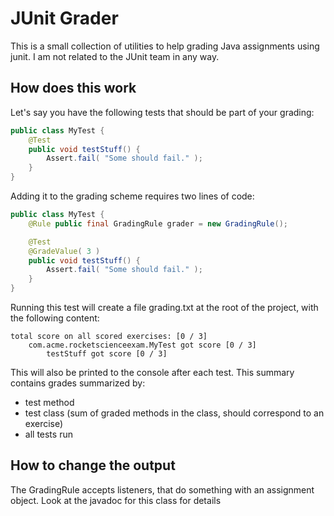 JUnit Grader
============
This is a small collection of utilities to help grading Java assignments using junit.
I am not related to the JUnit team in any way.

How does this work
------------------

Let's say you have the following tests that should be part of your grading:

```java
public class MyTest {
    @Test
    public void testStuff() {
        Assert.fail( "Some should fail." );
    }
}
```

Adding it to the grading scheme requires two lines of code:

```java
public class MyTest {
    @Rule public final GradingRule grader = new GradingRule();

    @Test
    @GradeValue( 3 )
    public void testStuff() {
        Assert.fail( "Some should fail." );
    }
}
```

Running this test will create a file grading.txt at the root of the project,
with the following content:

```
total score on all scored exercises: [0 / 3]
    com.acme.rocketscienceexam.MyTest got score [0 / 3]
        testStuff got score [0 / 3]
```

This will also be printed to the console after each test.
This summary contains grades summarized by:
- test method
- test class (sum of graded methods in the class, should correspond to an exercise)
- all tests run

How to change the output
------------------------

The GradingRule accepts listeners, that do something with an assignment object.
Look at the javadoc for this class for details


